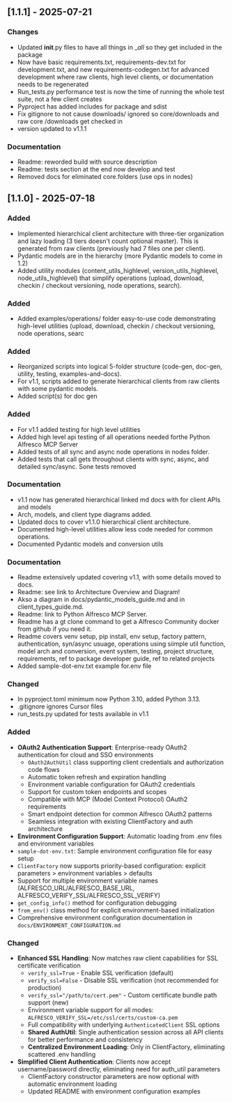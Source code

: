 ## [1.1.1] - 2025-07-21

### Changes
  - Updated __init__.py files to have all things in __all_  so they get included in the package 
  - Now have basic requirements.txt, requirements-dev.txt for development.txt,  and new
    requirements-codegen.txt for advanced development where raw clients, 
    high level clients, or documentation  needs to be regenerated
  - Run_tests.py performance test is now the time of running the whole test suite, not a few client creates
  - Pyproject has added includes for package and sdist
  - Fix gitignore to not cause downloads/ ignored so core/downloads and raw core /downloads get checked in
  - version updated to v1.1.1
 
### Documentation
  - Readme: reworded build with source description
  - Readme: tests section at the end now develop and test
  - Removed docs for eliminated core.folders (use ops in nodes)

## [1.1.0] - 2025-07-18

### Added
  - Implemented hierarchical client architecture with three-tier organization  and lazy loading (3 tiers doesn't count optional master). This is generated from raw clients (previously had 7 files one per client). 
  - Pydantic models are in the hierarchy (more Pydantic models to come in 1.2) 
  - Added utility modules (content_utils_highlevel, version_utils_highlevel, node_utils_highlevel) that simplify operations (upload, download, checkin / checkout versioning, node operations, search).

### Added
  - Added examples/operations/ folder easy-to-use code demonstrating high-level utilities (upload, download, checkin / checkout versioning, node operations, searc

### Added
  - Reorganized scripts into logical 5-folder structure (code-gen, doc-gen, utility, testing, examples-and-docs). 
  - For v1.1, scripts added to generate hierarchical clients  from raw clients with some pydantic models. 
  - Added script(s) for doc gen

### Added
  - For v1.1 added testing for high level utilities
  - Added high level api testing of all operations needed forthe Python Alfresco MCP Server                                                    
  - Added tests of all sync and async node operations in nodes folder. 
  - Added tests that call gets throughout clients with sync, async, and detailed sync/async. Sone tests removed

### Documentation
  - v1.1 now has generated hierarchical linked md docs with for client APIs and models  
  - Arch, models, and client type diagrams added. 
  - Updated docs to cover v1.1.0 hierarchical client architecture. 
  - Documented high-level utilities allow less code needed for common operations.  
  - Documented Pydantic models and conversion utils

### Documentation
  - Readme extensively updated covering v1.1, with some details moved to docs. 
  - Readme: see link to Architecture Overview and Diagram! 
  - Akso a diagram in docs/pydantic_models_guide.md and in client_types_guide.md. 
  - Readme: link to Python Alfresco MCP Server. 
  - Readme has a gt clone command to get a Alfresco Community docker from github if you need it. 
  - Readme covers venv setup, pip install, env setup, factory pattern, authentication, syn/async usuage, operations using siimple util function, 
    model arch and conversion, event system, testing, project structure, requirements, ref to package developer guide, ref to related projects
  - Added sample-dot-env.txt example for.env file

### Changed
  - In pyproject.toml minimum now Python 3.10, added Python 3.13. 
  - .gitignore ignores Cursor files
  - run_tests.py updated for tests available in v1.1 


### Added
- **OAuth2 Authentication Support**: Enterprise-ready OAuth2 authentication for cloud and SSO environments
  - `OAuth2AuthUtil` class supporting client credentials and authorization code flows
  - Automatic token refresh and expiration handling
  - Environment variable configuration for OAuth2 credentials
  - Support for custom token endpoints and scopes
  - Compatible with MCP (Model Context Protocol) OAuth2 requirements
  - Smart endpoint detection for common Alfresco OAuth2 patterns
  - Seamless integration with existing ClientFactory and auth architecture
- **Environment Configuration Support**: Automatic loading from .env files and environment variables
- `sample-dot-env.txt`: Sample environment configuration file for easy setup
- `ClientFactory` now supports priority-based configuration: explicit parameters > environment variables > defaults
- Support for multiple environment variable names (ALFRESCO_URL/ALFRESCO_BASE_URL, ALFRESCO_VERIFY_SSL/ALFRESCO_SSL_VERIFY)
- `get_config_info()` method for configuration debugging
- `from_env()` class method for explicit environment-based initialization
- Comprehensive environment configuration documentation in `docs/ENVIRONMENT_CONFIGURATION.md`

### Changed
- **Enhanced SSL Handling**: Now matches raw client capabilities for SSL certificate verification
  - `verify_ssl=True` - Enable SSL verification (default)
  - `verify_ssl=False` - Disable SSL verification (not recommended for production)
  - `verify_ssl="/path/to/cert.pem"` - Custom certificate bundle path support (new)
  - Environment variable support for all modes: `ALFRESCO_VERIFY_SSL=/etc/ssl/certs/custom-ca.pem`
  - Full compatibility with underlying `AuthenticatedClient` SSL options
  - **Shared AuthUtil**: Single authentication session across all API clients for better performance and consistency
  - **Centralized Environment Loading**: Only in ClientFactory, eliminating scattered .env handling
- **Simplified Client Authentication**: Clients now accept username/password directly, eliminating need for auth_util parameters
  - ClientFactory constructor parameters are now optional with automatic environment loading
  - Updated README with environment configuration examples
